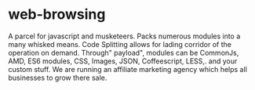 # web-browsing
A parcel for javascript and musketeers. Packs numerous modules into a many whisked means. Code Splitting allows for lading corridor of the operation on demand. Through" payload", modules can be CommonJs, AMD, ES6 modules, CSS, Images, JSON, Coffeescript, LESS,. and your custom stuff.
We are running an affiliate marketing agency which helps all businesses to grow there sale.
